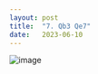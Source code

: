 ```yaml
---
layout: post
title:  "7. Qb3 Qe7"
date:   2023-06-10
---
```


![image]({{site.url}}/assets/meetup_photos/2023-06-10.jpg)

